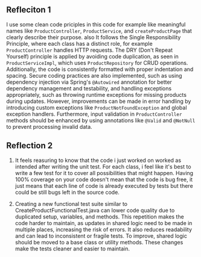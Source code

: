 ## Refleciton 1

I use some clean code priciples in this code for example like meaningful names like ```ProductController```, ```ProductService```, and ```createProductPage``` that clearly describe their purpose. also It follows the Single Responsibility Principle, where each class has a distinct role, for example ```ProductController``` handles HTTP requests. The DRY (Don't Repeat Yourself) principle is applied by avoiding code duplication, as seen in ```ProductServiceImpl```, which uses ```ProductRepository``` for CRUD operations. Additionally, the code is consistently formatted with proper indentation and spacing. Secure coding practices are also implemented, such as using dependency injection via Spring's ```@Autowired``` annotation for better dependency management and testability, and handling exceptions appropriately, such as throwing runtime exceptions for missing products during updates. However, improvements can be made in error handling by introducing custom exceptions like ```ProductNotFoundException``` and global exception handlers. Furthermore, input validation in ```ProductController``` methods should be enhanced by using annotations like ```@Valid``` and ```@NotNull``` to prevent processing invalid data.

## Reflection 2

1. It feels reasuring to know that the code i just worked on worked as intended after writing the unit test. For each class, i feel like it's best to write a few test for it to cover all possibilities that might
happen. Having 100% coverage on your code doesn't mean that the code is bug free, it just means that each line of code is already executed by tests but there could be still bugs left in the source code.

2. Creating a new functional test suite similar to CreateProductFunctionalTest.java can lower code quality due to duplicated setup, variables, and methods. This repetition makes the code harder to maintain, as
updates in shared logic need to be made in multiple places, increasing the risk of errors. It also reduces readability and can lead to inconsistent or fragile tests. To improve, shared logic should be moved to a
base class or utility methods. These changes make the tests cleaner and easier to maintain.
